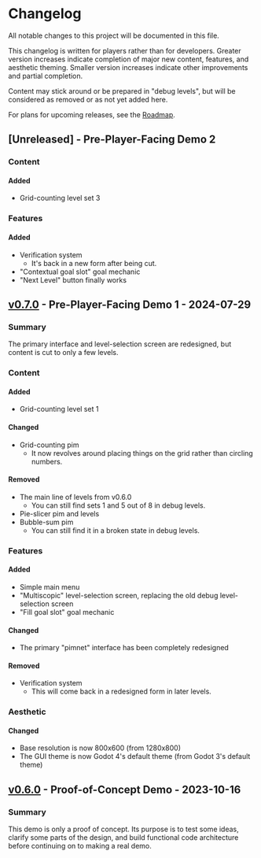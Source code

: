 # Changelog

All notable changes to this project will be documented in this file.

This changelog is written for players rather than for developers. Greater version increases indicate completion of major new content, features, and aesthetic theming. Smaller version increases indicate other improvements and partial completion.

Content may stick around or be prepared in "debug levels", but will be considered as removed or as not yet added here.

For plans for upcoming releases, see the [Roadmap](https://superpractica.org/resources/roadmap).


## [Unreleased] - Pre-Player-Facing Demo 2

### Content

#### Added

* Grid-counting level set 3


### Features

#### Added

* Verification system
    * It's back in a new form after being cut.
* "Contextual goal slot" goal mechanic
* "Next Level" button finally works


## [v0.7.0] - Pre-Player-Facing Demo 1 - 2024-07-29

### Summary

The primary interface and level-selection screen are redesigned, but content is cut to only a few levels.


### Content

#### Added

* Grid-counting level set 1

#### Changed

* Grid-counting pim
    * It now revolves around placing things on the grid rather than circling numbers.

#### Removed

* The main line of levels from v0.6.0
    * You can still find sets 1 and 5 out of 8 in debug levels.
* Pie-slicer pim and levels
* Bubble-sum pim
    * You can still find it in a broken state in debug levels.


### Features

#### Added

* Simple main menu
* "Multiscopic" level-selection screen, replacing the old debug level-selection screen
* "Fill goal slot" goal mechanic

#### Changed

* The primary "pimnet" interface has been completely redesigned

#### Removed

* Verification system
    * This will come back in a redesigned form in later levels.


### Aesthetic

#### Changed

* Base resolution is now 800x600 (from 1280x800)
* The GUI theme is now Godot 4's default theme (from Godot 3's default theme)


## [v0.6.0] - Proof-of-Concept Demo - 2023-10-16

### Summary

This demo is only a proof of concept. Its purpose is to test some ideas, clarify some parts of the design, and build functional code architecture before continuing on to making a real demo.


[v0.7.0]: https://codeberg.org/superpractica/superpractica/releases/tag/v0.7.0
[v0.6.0]: https://codeberg.org/superpractica/superpractica/releases/tag/v0.6.0
